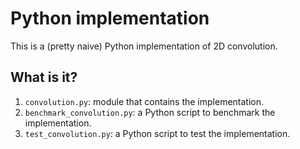 # Python implementation

This is a (pretty naive) Python implementation of 2D convolution.


## What is it?

1. `convolution.py`: module that contains the implementation.
1. `benchmark_convolution.py`: a Python script to benchmark the implementation.
1. `test_convolution.py`: a Python script to test the implementation.
